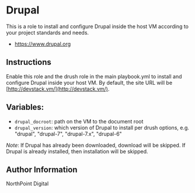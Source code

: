 # Drupal

This is a role to install and configure Drupal inside the host VM according to your project standards and needs.

* https://www.drupal.org

## Instructions

Enable this role and the drush role in the main playbook.yml to install and
configure Drupal inside your host VM.  By default, the site URL will be
[http://devstack.vm/](http://devstack.vm/).

## Variables:
- `drupal_docroot`:  path on the VM to the document root
- `drupal_version`:  which version of Drupal to install per drush options,
e.g. "drupal", "drupal-7", "drupal-7.x", "drupal-6"

*Note*: If Drupal has already been downloaded, download will be skipped.
If Drupal is already installed, then installation will be skipped.

## Author Information

NorthPoint Digital
